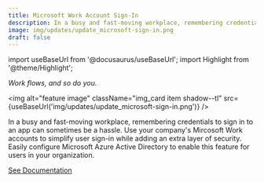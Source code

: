 ```yaml
---
title: Microsoft Work Account Sign-In
description: In a busy and fast-moving workplace, remembering credentials to sign in to an app can sometimes be a hassle. Use your company's Mircosoft Work accounts to simplify user sign-in while adding an extra layer of security. Easily configure Microsoft Azure Active Directory to enable this feature for users in your organization.
image: img/updates/update_microsoft-sign-in.png
draft: false
---
```


import useBaseUrl from '@docusaurus/useBaseUrl'; 
import Highlight from '@theme/Highlight';

<div className="align-center">
<div className="card">
<div className="card__header">

<span className="hero__subtitle"><em>

Work flows, and so do you.

</em></span>

</div>
<div className="card__image">

<img alt="feature image" className="img_card item shadow--tl" src={useBaseUrl('img/updates/update_microsoft-sign-in.png')} />
<br/>

</div>
<div className="card__body">

In a busy and fast-moving workplace, remembering credentials to sign in to an app can sometimes be a hassle. Use your company's Mircosoft Work accounts to simplify user sign-in while adding an extra layer of security. Easily configure Microsoft Azure Active Directory to enable this feature for users in your organization.

</div>
<div className="card__footer text-center align-padding-center">

<a className="button button--info button--block" href="/docs/documentation/admin/special_configurations/azure_config">See Documentation</a>
<br/>

</div>
</div>
</div>
